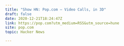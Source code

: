 ```yaml
---
title: "Show HN: Pop.com – Video Calls, in 3D"
draft: false
date: 2020-12-21T18:24:47Z
link: https://pop.com?utm_medium=RSS&utm_source=hune
site: pop.com
topic: Hacker News  

---
```

